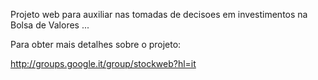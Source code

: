 Projeto web para auxiliar nas tomadas de decisoes em investimentos na Bolsa de Valores ...

Para obter mais detalhes sobre o projeto:

http://groups.google.it/group/stockweb?hl=it